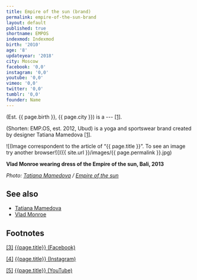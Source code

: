 ```yaml
---
title: Empire of the sun (brand)
permalink: empire-of-the-sun-brand
layout: default
published: true
shortname: EMPOS
indexmod: Indexmod
birth: '2010'
age: '8'
updateyear: '2018'
city: Moscow
facebook: '0,0'
instagram: '0,0'
youtube: '0,0'
vimeo: '0,0'
twitter: '0,0'
tumblr: '0,0'
founder: Name
---
```

(Est. {{ page.birth }}, {{ page.city }}) is a ---  <span id="a1">[\[1\]](#f1)</span>.

(Shorten: EMP.OS, est. 2012, Ubud) is a yoga and sportswear brand created by designer Tatiana Mamedova <span id="a1">[\[1\]](#f1)</span>.

![(Image correspondent to the article of “{{ page.title }}”. To see an image try another browser!)]({{ site.url }}/images/{{ page.permalink }}.jpg)

**Vlad Monroe wearing dress of the Empire of the sun, Bali, 2013**

*Photo: [Tatiana Mamedova](index) / [Empire of the sun](index)*


## See also

+ [Tatiana Mamedova](index)
+ [Vlad Monroe](index)

## Footnotes

[[3]](#a3) <span id="f3"></span> [{{page.title}} (Facebook)](index)

[[4]](#a4) <span id="f4"></span> [{{page.title}} (Instagram)](index)

[[5]](#a5) <span id="f5"></span> [{{page.title}} (YouTube)](index)
